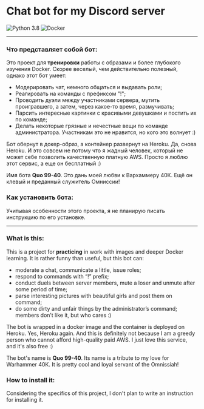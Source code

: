 # Chat bot for my Discord server

![Python 3.8](https://img.shields.io/badge/python-v3.8-blue) ![Docker](https://img.shields.io/badge/docker-yes-silver) 

---

### Что представляет собой бот:

Это проект для **тренировки** работы с образами и более глубокого изучения Docker. Скорее веселый, чем действительно полезный, однако этот бот умеет:

- Модерировать чат, немного общаться и выдавать роли;
- Реагировать на команды с префиксом "!";
- Проводить дуэли между участниками сервера, мутить проигравшего, а затем, через какое-то время, размучивать;
- Парсить интересные картинки с красивыми девушками и постить их по команде;
- Делать некоторые грязные и нечестные вещи по команде администратора. Участникам это не нравится, но кого это волнует :)

Бот обернут в докер-образ, а контейнер развернут на Heroku. Да, снова Heroku. И это совсем не потому что я жадный человек, который не может себе позволить качественную платную AWS. Просто я люблю этот сервис, а еще он бесплатный :)

Имя бота **Quo 99-40**. Это дань моей любви к Вархаммеру 40К. Ещё он клевый и преданный служитель Омниссии!

### Как установить бота:

Учитывая особенности этого проекта, я не планирую писать инструкцию по его установке.

---

### What is this:

This is a project for **practiсing** in work with images and deeper Docker learning. It is rather funny than useful, but this bot can:

- moderate a chat, communicate a little, issue roles;
- respond to commands with “!” prefix;
- conduct duels between server members, mute a loser and unmute after some period of time;
- parse interesting pictures with beautiful girls and post them on command;
- do some dirty and unfair things by the administrator’s command; members don’t like it, but who cares :)

The bot is wrapped in a docker image and the container is deployed on Heroku. Yes, Heroku again. And this is definitely not because I am a greedy person who cannot afford high-quality paid AWS. I just love this service, and it's also free :)

The bot's name is **Quo 99-40**. Its name is a tribute to my love for Warhammer 40К. It is pretty cool and loyal servant of the Omnissiah!

### How to install it:

Considering the specifics of this project, I don't plan to write an instruction for installing it.
